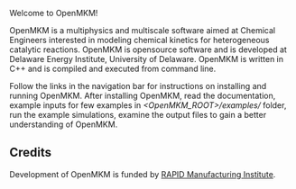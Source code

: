 
Welcome to OpenMKM!  

OpenMKM is a multiphysics and multiscale software aimed at Chemical Engineers interested in 
modeling chemical kinetics for heterogeneous catalytic reactions. OpenMKM is opensource software 
and is developed at Delaware Energy Institute, University of Delaware. 
OpenMKM is written in C++ and is compiled and executed from command line. 

Follow the links in the navigation bar for instructions on installing and running OpenMKM. After installing OpenMKM, read the documentation, example inputs for few examples in *\<OpenMKM\_ROOT\>/examples/* folder, run the example simulations, examine the output files to gain a better understanding of OpenMKM.


## Credits
 Development of OpenMKM is funded by [RAPID Manufacturing Institute](www.aiche.org/rapid).
